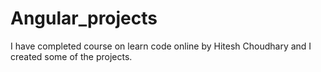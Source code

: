 # Angular_projects
I have completed course on learn code online by Hitesh Choudhary and  I created some of the projects.
